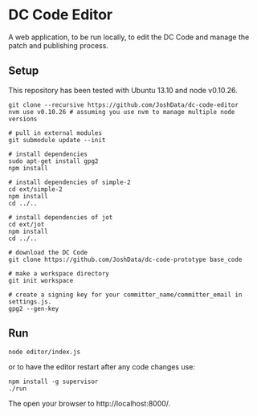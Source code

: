 DC Code Editor
==============

A web application, to be run locally, to edit the DC Code and manage the
patch and publishing process.

Setup
-----

This repository has been tested with Ubuntu 13.10 and node v0.10.26.

	git clone --recursive https://github.com/JoshData/dc-code-editor
	nvm use v0.10.26 # assuming you use nvm to manage multiple node versions

	# pull in external modules
	git submodule update --init

	# install dependencies
	sudo apt-get install gpg2
	npm install

	# install dependencies of simple-2
	cd ext/simple-2
	npm install
	cd ../..

	# install dependencies of jot
	cd ext/jot
	npm install
	cd ../..

	# download the DC Code
	git clone https://github.com/JoshData/dc-code-prototype base_code

	# make a workspace directory
	git init workspace

	# create a signing key for your committer_name/committer_email in settings.js.
	gpg2 --gen-key

Run
---

	node editor/index.js

or to have the editor restart after any code changes use:

	npm install -g supervisor
	./run

The open your browser to http://localhost:8000/.

